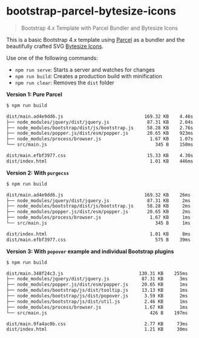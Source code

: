 # bootstrap-parcel-bytesize-icons

> Bootstrap 4.x Template with Parcel Bundler and Bytesize Icons

This is a basic Bootstrap 4.x template using [Parcel](https://parceljs.org/) as a bundler and the beautifully crafted SVG [Bytesize Icons](https://danklammer.com/bytesize-icons/).

Use one of the following commands:

* `npm run serve`: Starts a server and watches for changes
* `npm run build`: Creates a production build with minification
* `npm run clear`: Removes the `dist` folder

**Version 1: Pure Parcel**

```bash
$ npm run build

dist/main.ad4e9dd6.js                              169.32 KB    4.46s
├── node_modules/jquery/dist/jquery.js              87.31 KB    2.04s
├── node_modules/bootstrap/dist/js/bootstrap.js     58.28 KB    2.76s
├── node_modules/popper.js/dist/esm/popper.js       20.65 KB    923ms
├── node_modules/process/browser.js                  1.67 KB    1.07s
└── src/main.js                                        345 B    150ms

dist/main.efbf3977.css                              15.33 KB    4.30s
dist/index.html                                      1.01 KB    446ms
```

**Version 2: With `purgecss`**

```bash
$ npm run build

dist/main.ad4e9dd6.js                              169.32 KB    26ms
├── node_modules/jquery/dist/jquery.js              87.31 KB     2ms
├── node_modules/bootstrap/dist/js/bootstrap.js     58.28 KB     2ms
├── node_modules/popper.js/dist/esm/popper.js       20.65 KB     2ms
├── node_modules/process/browser.js                  1.67 KB     1ms
└── src/main.js                                        345 B     1ms

dist/index.html                                      1.01 KB     8ms
dist/main.efbf3977.css                                 575 B    39ms
```

**Version 3: With `popover` example and individual Bootstrap plugins**

```bash
$ npm run build

dist/main.348f24c3.js                            130.31 KB    255ms
├── node_modules/jquery/dist/jquery.js            87.31 KB      3ms
├── node_modules/popper.js/dist/esm/popper.js     20.65 KB      1ms
├── node_modules/bootstrap/js/dist/tooltip.js     13.13 KB      1ms
├── node_modules/bootstrap/js/dist/popover.js      3.59 KB      2ms
├── node_modules/bootstrap/js/dist/util.js         2.46 KB      1ms
├── node_modules/process/browser.js                1.67 KB      1ms
└── src/main.js                                      426 B    197ms

dist/main.9fa4ac0b.css                             2.77 KB     73ms
dist/index.html                                    1.21 KB     30ms
```
